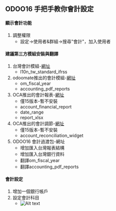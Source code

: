 ## ODOO16 手把手教你會計設定
#### 顯示會計功能
1. 調整權限
   + 設定->使用者&群組->搜尋"會計"，加入使用者

#### 建議第三方模組安裝與翻譯
1. 台灣會計模組-[網址](https://apps.odoo.com/apps/modules/14.0/l10n_tw_standard_ifrss/)
   + l10n_tw_standard_ifrss
2. odoomate推出的會計模組-[網址](https://apps.odoo.com/apps/modules/16.0/om_account_accountant/)
   + om_fiscal_year
   + accounting_pdf_reports
3. OCA推出的會計報表-[網址](https://apps.odoo.com/apps/modules/15.0/account_financial_report/)
   + 僅15版本-暫不安裝
   + account_financial_report
   + date_range
   + report_xlsx
4. OCA推出的會計調節-[網址](https://odoo-community.org/shop/account-reconciliation-widget-8893#attr=19070)
   + 僅15版本-暫不安裝
   + account_reconciliation_widget
5. ODOO16 會計過渡包-網址
   + 增加匯入台灣報表結構
   + 增加匯入台灣銀行資料
   + 翻譯om_fiscal_year
   + 翻譯accounting_pdf_reports
#### 會計設定
1. 增加一個銀行帳戶
2. 設定會計科目
   + ![Alt text](https://github.com/ksharry/odoo-repository/blob/main/pic/A51417.png?raw=true)
